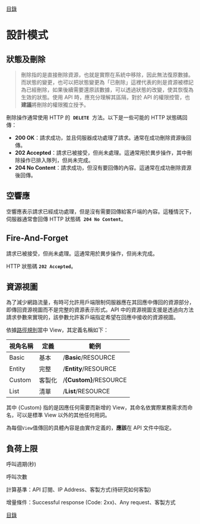 [目錄](README.md "目錄")

# 設計模式

## 狀態及刪除

> 刪除指的是直接刪除資源，也就是實際在系統中移除，因此無法復原數據。而狀態的變更，也可以把狀態變更為「已刪除」這裡代表的則是資源被標記為已經刪除，如果後續需要還原該數據，可以透過狀態的改變，使其恢復為生效的狀態。使用 API 時，應充分理解其區隔，對於 API 的權限控管，也**建議**將刪除的權限獨立授予。

刪除操作通常使用 HTTP 的  **`DELETE`**  方法。以下是一些可能的 HTTP 狀態碼回傳：

- **200 OK**：請求成功，並且伺服器成功處理了請求。通常在成功刪除資源後回傳。
- **202 Accepted**：請求已被接受，但尚未處理。這通常用於異步操作，其中刪除操作已排入隊列，但尚未完成。
- **204 No Content**：請求成功，但沒有要回傳的內容。這通常在成功刪除資源後回傳。

## 空響應

空響應表示請求已經成功處理，但是沒有需要回傳給客戶端的內容。這種情況下，伺服器通常會回傳 HTTP 狀態碼  **`204 No Content`**。

## Fire-And-Forget

請求已被接受，但尚未處理。這通常用於異步操作，但尚未完成。

HTTP 狀態碼 **`202 Accepted`**。

## 資源視圖

為了減少網路流量，有時可允許用戶端限制伺服器應在其回應中傳回的資源部分，即傳回資源視圖而不是完整的資源表示形式。API 中的資源視圖支援是透過向方法請求參數來實現的，該參數允許客戶端指定希望在回應中接收的資源視圖。

依據[路徑規則](#路徑規則)當中 View，其定義名稱如下：

| 視角名稱 | 定義   | 範例                          |
| -------- | ------ | ----------------------------- |
| Basic    | 基本   | /**Basic**/RESOURCE    |
| Entity   | 完整   | /**Entity**/RESOURCE   |
| Custom   | 客製化 | /**{Custom}**/RESOURCE |
| List     | 清單   | /**List**/RESOURCE     |

其中 {Custom} 指的是因應任何需要而新增的 View，其命名依實際業務需求而命名，可以是標準 View 以外的其他任何用詞。

為每個`View`值傳回的具體內容是由實作定義的，**應該**在 API 文件中指定。

## 負荷上限

呼叫週期(秒)

呼叫次數

計算基準：API 訂閱、IP Address、客製方式(待研究如何客製)

增量條件：Successful response (Code: 2xx)、Any request、客製方式

[目錄](README.md "目錄")
